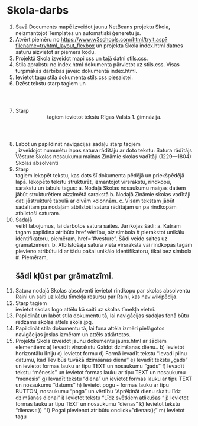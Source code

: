 # Skola-darbs
1.	Savā Documents mapē izveidot jaunu NetBeans projektu Skola, neizmantojot Templates un automātiski ģenerētu js.
2.	Atvērt piemēru no https://www.w3schools.com/html/tryit.asp?filename=tryhtml_layout_flexbox un projekta Skola index.html datnes saturu aizvietot ar piemēra kodu.
3.	Projektā Skola izveidot mapi css un tajā datni stils.css.
4.	Stila aprakstu no index.html dokumenta pārvietot uz stils.css. 
Visas turpmākās darbības jāveic dokumentā index.html.
5.	Ievietot tagu stila dokumenta stils.css piesaistei.
6.	Dzēst tekstu starp tagiem <body> un <header>
7.	Starp <header> tagiem ievietot tekstu Rīgas Valsts 1. ģimnāzija.
8.	Labot un papildināt navigācijas sadaļu starp tagiem <nav>, izveidojot numurētu lapas satura rādītāju ar doto tekstu:
Satura rādītājs
Vēsture
Skolas nosaukumu maiņas
Zināmie skolas vadītāji (1229—1804)
Skolas absolventi
9.	Starp <article> tagiem iekopēt tekstu, kas dots šī dokumenta pēdējā un priekšpēdējā  lapā. Iekopēto tekstu strukturēt, izmantojot virsrakstu, rindkopu, sarakstu un tabulu tagus:
a.	Nodaļā Skolas nosaukumu maiņas datiem jābūt strukturētiem aizzīmētā sarakstā
b.	Nodaļā Zināmie skolas vadītāji dati jāstrukturē tabulā ar divām kolonnām.
c.	Visam tekstam jābūt sadalītam pa nodaļām atbilstoši satura rādītājam un pa rindkopām atbilstoši saturam.
10.	Sadaļā <nav> veikt labojumus, lai darbotos satura saites. Jārīkojas šādi:
a.	Katram tagam <a> papildina atribūta href vērtību, aiz simbola # pierakstot unikālu identifikatoru, piemēram, href=”#vesture”. Šādi veido saites uz grāmatzīmēm.
b.	Atbilstošajā satura vietā virsraksta vai rindkopas tagam pievieno atribūtu id ar tādu pašai unikālo identifikatoru, tikai bez simbola #. Piemēram, <h2 id=”vesture”> šādi kļūst par grāmatzīmi.
11.	Satura nodaļā Skolas absolventi ievietot rindkopu par skolas absolventu Raini un saiti uz kādu tīmekļa resursu par Raini, kas nav wikipēdija.
12.	Starp tagiem <footer> ievietot skolas logo attēlu kā saiti uz skolas tīmekļa vietni.
13.	Papildināt un labot stila dokumentu tā, lai navigācijas sadaļas fonā būtu redzams skolas attēls skola.jpg.
14.	Papildināt stila dokumentu tā, lai fona attēla izmēri pielāgotos navigācijas joslas izmēram un attēls atkārtotos.
15.	Projektā Skola izveidot jaunu dokumentu jauns.html ar šādiem elementiem:
a)	Ievadīt virsrakstu Gaidot dzimšanas dienu..
b)	Ievietot horizontālu līniju
c)	Ievietot formu
d)	Formā ievadīt tekstu “Ievadi pilnu datumu, kad Tev būs tuvākā dzimšanas diena”
e)	Ievadīt tekstu „gads” un ievietot formas lauku ar tipu TEXT un nosaukumu “gads”
f)	Ievadīt tekstu “mēnesis” un ievietot formas lauku ar tipu TEXT un nosaukumu “menesis”
g)	Ievadīt tekstu “diena” un ievietot formas lauku ar tipu TEXT un nosaukumu “datums”
h)	Ievietot pogu - formas lauku ar tipu BUTTON, nosaukumu “poga” un vērtību “Aprēķināt dienu skaitu līdz dzimšanas dienai”
i)	Ievietot tekstu “Līdz svētkiem atlikušas “
j)	Ievietot formas lauku ar tipu TEXT un nosaukumu “dienas”
k)	Ievietot tekstu “dienas  :  )) “
l)	Pogai pievienot atribūtu onclick=”dienas();”
m)	Ievietot tagu <script> ar funkciju dienas(), kas aprēķina dienu skaitu līdz tuvākajai dzimšanas dienai.
 
Rīgas Valsts 1. ģimnāzija (saīsinājumā RV1Ģ vai RV1.ģ) ir vispārējās pamata un vidējās izglītības iestāde Rīgā. Tā ir pilsētas senākā skola. Ģimnāzija specializējas matemātikas un valodu padziļinātā apgūšanā. Mācības šajā skolā notiek latviešu valodā. Kopš 1996. gada ģimnāzija piedalās Starptautiskā bakalaurāta mācību programmas realizācijas projektā. Skolai kā pirmajai Latvijā dibināta absolventu un draugu biedrība ar mērķi finansiāli atbalstīt skolu. Skolā darbojas jauniešu koris "Kamēr...". Kopš 2009. gada Draudzīgā aicinājuma fonda skolu reitingā un kopš 2013. gada Ata Kronvalda fonda Latvijas skolu reitingā Rīgas Valsts 1. ģimnāzija ieņem pirmo vietu ģimnāziju un lielo skolu grupā. Lai iegūtu vietu skolā, ir jāiztur matemātikas konkurss, kurā uz vienu vietu pretendē 8-10 skolēni. 9. klases noslēgumā skolēniem jāiztur vēl viens matemātikas konkurss, lai saglabātu vietu skolā. 2019. gadā konkursam uz 10. klasi pieteicās vairāk nekā tūkstoš Latvijas 9. klašu skolēnu.
Skolas pastāvēšanai iespējams izsekot līdz pat 1211. gadam, kad bīskaps Alberts Rīgā nodibināja Svētās Marijas katedrāli un pie tās — Livonijas bīskapijas domkapitula klosteri. Kādā 1239. gada 19. aprīļa dokumentā minēts, ka domkapitula sholastiķis (mācību pārzinis) bijis kanoniķis Heinrihs, kas uzskatāms par pirmo zināmo Rīgas Doma klostera skolas vadītāju. Skola atradās Doma baznīcas krustejā un bija paredzēta katoļu garīdznieku sagatavošanai. Tās mācību programma atbilstoši viduslaiku latīņu skolu tradīcijai bija sadalīta triviuma ciklā — gramatika, retorika un dialektika. 1524. gadā luterāņu sarīkotajos baznīcu grautiņos katoļu Doma klostera skolu slēdza. 1528. gadā Rīgas rāte skolu no jauna atvēra kā laicīgu pilsētas otrās pakāpes skolu un par Domskolas pirmo rektoru iecēla Nīderlandes kalvinistu sludinātāju Jākobu Batusu (Jacobus Battus, miris 1546. gadā). Pēc viņa Domskolas rektori bija Retgers Pistorijs (no 1538) un Hermanis Vilkens (1554—1561), vēlākais Heidelbergas Universitātes rektors, kas savās publikācijās par burvestībām pieminējis Rīgas apkārtnes vilkačus. Skolā bija trīs klases, kurās mācīja klasiskās valodas, gatavojot tālākām studijām universitātēs. Zviedru Vidzemes laikā ar Zviedrijas karaļa Gustava II Ādolfa lēmumu 1631. gadā uz Doma skolas bāzes izveidoja Rīgas Akadēmisko ģimnāziju. Tajā bija trīs augstākās klases, kurās uzņēma pēc piecu klašu Domskolas beigšanas. Pirmie ģimnāzijas profesori bija Hermanis Samsons (ģimnāzijas inspektors), Johans Struborgs un Johans Hēfelns, vēlākie profesori bija Johans Brēvers (filozofija, vēsture, teoloģija), Johans Rihmanis (filozofija), Henings Vite (retorika un vēsture), Johans Pauls Mellers (jurisprudence un matemātika), kas ģimnāzijā izveidoja observatoriju ar diviem teleskopiem. Ģimnāzijā tika rīkoti publiski disputi un priekšlasījumi, kas saglabājušies līdz mūsu dienām. 1656. gadā ģimnāzijas ēka Otrā Ziemeļu kara laikā krievu bombardēšanas dēļ tika nopostīta, un 1675. gadā Zviedrijas karalis Kārlis XI nodibināja otru pilsētas ģimnāziju — Kārļa liceju (latīniski: Schola Carolina), kas atradās pie Sv. Jēkaba baznīcas. Rīgas Akadēmiskā ģimnāzija pie Rīgas Doma darbu atsāka 1678. gadā. Pēc Rīgas ieņemšanas Lielā Ziemeļu kara laikā 1711. gadā ģimnāzijas klases tika slēgtas, tomēr turpināja darboties Rīgas Domskola, kurā pakāpeniski atjaunojās klasiskās ģimnāzijas tradīcijas. Šajā periodā skolā strādāja vēlākais filozofs Johans Gotfrīds Herders (1764—1769) un rektora amatā bija ievērojamie apgaismības laikmeta darbinieki Karls Filips Mihaels Snells (1780—1787) un Kārlis Gotlobs Zontāgs (no 1788). 1787. gada 12. jūlijā pēc Krievijas ķeizarienes Katrīnas II rīkojuma tika svinīgi atklāta jaunā ģimnāzijas — Rīgas liceja — ēka Pils laukumā 2 (ēka celta 1785.—1787. gadā, arhitekts Matiass Šonss). 1804. gadā Vidzemes guberņas izglītības reformu laikā Domskolu pārveidoja par Rīgas apriņķa galveno mācību iestādi — Rīgas 1. apriņķa skolu, 1861. gadā — par Rīgas reālģimnāziju, kurā mācījās arī Vilhelms Ostvalds (1864—1871), bet 1873. gadā — par Rīgas Pilsētas ģimnāziju. Publiskai apskatei Rīgas pilsētas reālģimnāzijā 1869. gadā atklāja Rīgas pilsētas gleznu galeriju. 1874. gadā pēc Rīgas galvenā arhitekta Johana Daniela Felsko projekta tika uzcelta tagadējā skolas ēka Raiņa bulvārī 8. Rīgas pilsētas gleznu galerija 1879. gadā tika pārcelta uz netālo Kerkoviusa namu (tagad Kalpaka bulvārī 4). Vecā skolas ēka pie Doma baznicas tika nojaukta 1888. gadā, būvējot pilsētas muzeju. Šajā laikā skolā mācījušies Jānis Pliekšāns, Pēteris Stučka un citi vēlākie latviešu sabiedriskie darbinieki. Rusifikācijas periodā 1894. gadā skolu pārveidoja par klasisko ģimnāziju, vēlāk — par valsts ģimnāziju (Государственная гимназия) ar krievu mācību valodu. 1919. gadā Stučkas valdība pārdēvēja to par Rīgas 1. vidusskolu ar latviešu mācību valodu, Latvijas Republikas laikā tika atjaunota Rīgas pilsētas 1. ģimnāzija, kuras direktors ilgu laiku bija Jānis Stiprais (1922–1935), tad Jānis Lapiņš (1935—1939). Pēc Latvijas okupācijas skolu atkal pārdēvēja par Rīgas 1. vidusskolu un 1944. gadā nosauca tās pirmā direktora Leona Paegles vārdā. Pēc Latvijas Republikas atjaunošanas skola atguva Rīgas 1. ģimnāzijas vārdu, bet kopš 1996. gada tiek dēvēta par Rīgas Valsts 1. ģimnāziju. Meklējot datus par skolas vēsturi, jāņem vērā, ka laika posmā, kad skolu sauca par Rīgas pilsētas 1. ģimnāziju, pastāvēja arī Rīgas Valsts 1. ģimnāzija, kas nav saistīta ar šajā rakstā minēto skolu.
Skolas nosaukumu maiņas
Pēc Latvijas Valsts arhīva datiem, Rīgas Valsts 1. ģimnāzija piedzīvojusi vismaz 15 dažādus nosaukumus:
1211.—1528. — Domkapitula klostera skola
1528.—1631. — Rīgas pilsētas Domskola
1631.—1710. — Rīgas Akadēmiskā ģimnāzija
1711.—1804. — Rīgas Domskola (klasiskā ģimnāzija)
1804.—1860. — Rīgas 1. apriņķa skola
1861.—1873. — Rīgas Reālģimnāzija
1873.—1894. — Rīgas Pilsētas ģimnāzija ar reālskolas un ģimnāzijas klasēm
1894.—1895. — 8 klašu klasiskā ģimnāzija
1896.—1919. — Valsts ģimnāzija
1919.—1920. — 1. vidusskola
1920.—1940. — Rīgas pilsētas 1. ģimnāzija
1940.—1944. — Rīgas 1. vidusskola
1944.—1990. — Ar Darba Sarkanā Karoga ordeni apbalvotā Rīgas L. Paegles 1. vidusskola
1990.—1996. — Rīgas 1. ģimnāzija
1996.—pašlaik — Rīgas Valsts 1. ģimnāzija
Zināmie skolas vadītāji (1229—1804)
ap 1239. — mācību pārzinis (scholasticus) Domkapitula kanoniķis Heinrihs
1528.—1538. — rektors Jakobs Batuss (Jacobus Battus, miris 1546)
no 1538. — rektors Retgers Pistorijs (Bekers)
1554.—1561. — rektors Hermanis Vilkens (Vilikinds, Vitekinds)
ap 1576. — rektors Georgs Marsovs
1579.—1589. — rektors Heinrihs Mellers
1589.—1596. — rektors un inspektors Johans Rīvijs
no 1631. — ģimnāzijas inspektors Hermanis Samsons
no 1669. — rektors Georgs Lauterbahs
no 1681. — rektors Mihaels Pinsderfers (Pinsdörffer)
1755.—1765. — rektors un inspektors Johans Gothelfs Lindners
1765.—1780. — rektors Gotlībs Šlēgels
1780.—1787. — rektors Karls Filips Mihaels Snells
no 1788. — rektors Kārlis Gotlobs Zontāgs
līdz 1804. — rektors Johans Augusts Albanuss
Skolas absolventi


